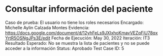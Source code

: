 # Consultar información del paciente

Caso de prueba: El usuario no tiene los roles necesarios
Encargado: Michelle Aylin Calzada Montes
Evidencia: https://docs.google.com/document/d/12yhFeLs9JXIxhoKmavVEZqFiU78qxYrtR5OSNgJPs3E/edit
Fecha de Ejecución: May 30, 2022
Iteración: IT3
Resultado Esperado: No se muestra la lista de pacientes y no se puede acceder a la información
Status: Aprobado
Test Case ID: 5